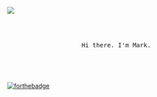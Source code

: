![](https://markpersonal.oss-us-east-1.aliyuncs.com/pic/NoCodeRightNow.png)

<p align="center">
  <br>
  <br>
  <br>
  <samp>Hi there. I'm Mark.<br>
  <br>
  <br>
  <br>
  <br>
</p>

[![forthebadge](https://forthebadge.com/images/badges/powered-by-jeffs-keyboard.svg)](https://forthebadge.com)
